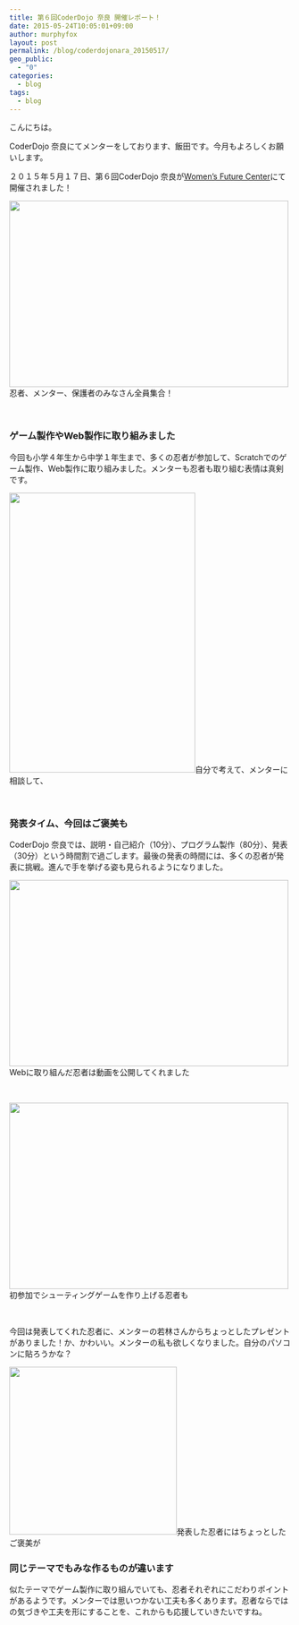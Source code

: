 ```yaml
---
title: 第６回CoderDojo 奈良 開催レポート！
date: 2015-05-24T10:05:01+09:00
author: murphyfox
layout: post
permalink: /blog/coderdojonara_20150517/
geo_public:
  - "0"
categories:
  - blog
tags:
  - blog
---
```

こんにちは。
  
CoderDojo 奈良にてメンターをしております、飯田です。今月もよろしくお願いします。

２０１５年５月１７日、第６回CoderDojo 奈良が[Women’s Future Center](http://wfc-wa.com/)にて開催されました！

<img src="/assets/images/2015/05/016-p5175309.jpg" alt="" width="500" height="333" />忍者、メンター、保護者のみなさん全員集合！ 

&nbsp;

<h3>
  ゲーム製作やWeb製作に取り組みました
</h3>

今回も小学４年生から中学１年生まで、多くの忍者が参加して、Scratchでのゲーム製作、Web製作に取り組みました。メンターも忍者も取り組む表情は真剣です。

<img src="/assets/images/2015/05/005-p5175270.jpg" alt="" width="333" height="500" />自分で考えて、メンターに相談して、 

&nbsp;

<h3>
  発表タイム、今回はご褒美も
</h3>

CoderDojo 奈良では、説明・自己紹介（10分）、プログラム製作（80分）、発表（30分）という時間割で過ごします。最後の発表の時間には、多くの忍者が発表に挑戦。進んで手を挙げる姿も見られるようになりました。

<img src="/assets/images/2015/05/009-p5175277.jpg" alt="" width="500" height="333" />Webに取り組んだ忍者は動画を公開してくれました 

&nbsp;

<img src="/assets/images/2015/05/012-p5175290.jpg" alt="" width="500" height="333" />初参加でシューティングゲームを作り上げる忍者も 

&nbsp;

今回は発表してくれた忍者に、メンターの若林さんからちょっとしたプレゼントがありました！か、かわいい。メンターの私も欲しくなりました。自分のパソコンに貼ろうかな？

<img src="/assets/images/2015/05/20150517_dojo.jpg" alt="" width="300" height="300" />発表した忍者にはちょっとしたご褒美が 

<h3>
  同じテーマでもみな作るものが違います
</h3>

似たテーマでゲーム製作に取り組んでいても、忍者それぞれにこだわりポイントがあるようです。メンターでは思いつかない工夫も多くあります。忍者ならではの気づきや工夫を形にすることを、これからも応援していきたいですね。